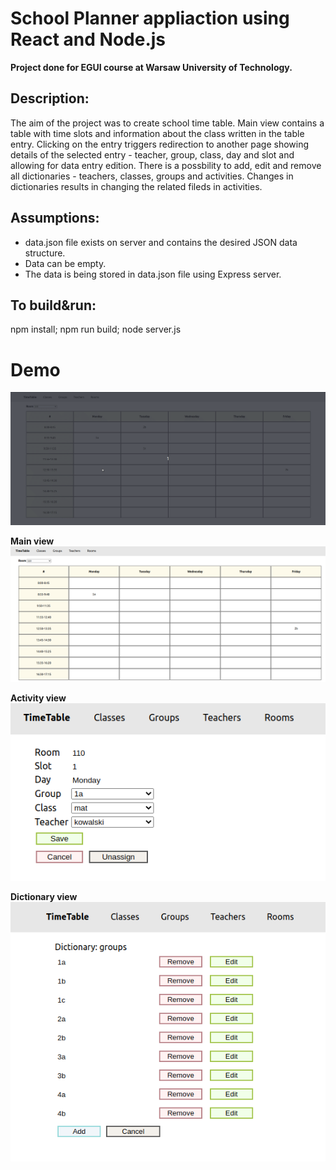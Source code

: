 # School Planner appliaction using React and Node.js 
**Project done for EGUI course at Warsaw University of Technology.**

## Description:</br>
The aim of the project was to create school time table. 
Main view contains a table with time slots and information about the class written in the table entry. 
Clicking on the entry triggers redirection to another page showing details of the selected entry - teacher, group, class, day and slot and allowing for data entry edition. 
There is a possbility to add, edit and remove all dictionaries - teachers, classes, groups and activities.
Changes in dictionaries results in changing the related fileds in activities.

## Assumptions:
* data.json file exists on server and contains the desired JSON data structure.
* Data can be empty.
* The data is being stored in data.json file using Express server.

## To build&run:
npm install; npm run build; node server.js

# Demo

![alt text](https://github.com/Kjablonska/React-SchoolPlanner/blob/main/assets/school-planner.gif?raw=true)


**Main view**
![alt text](https://github.com/Kjablonska/React-SchoolPlanner/blob/main/assets/main-view.png?raw=true)  

**Activity view**  
![alt text](https://github.com/Kjablonska/React-SchoolPlanner/blob/main/assets/activity-view.png?raw=true)  

**Dictionary view**  
![alt text](https://github.com/Kjablonska/React-SchoolPlanner/blob/main/assets/dictionary-view.png?raw=true)
